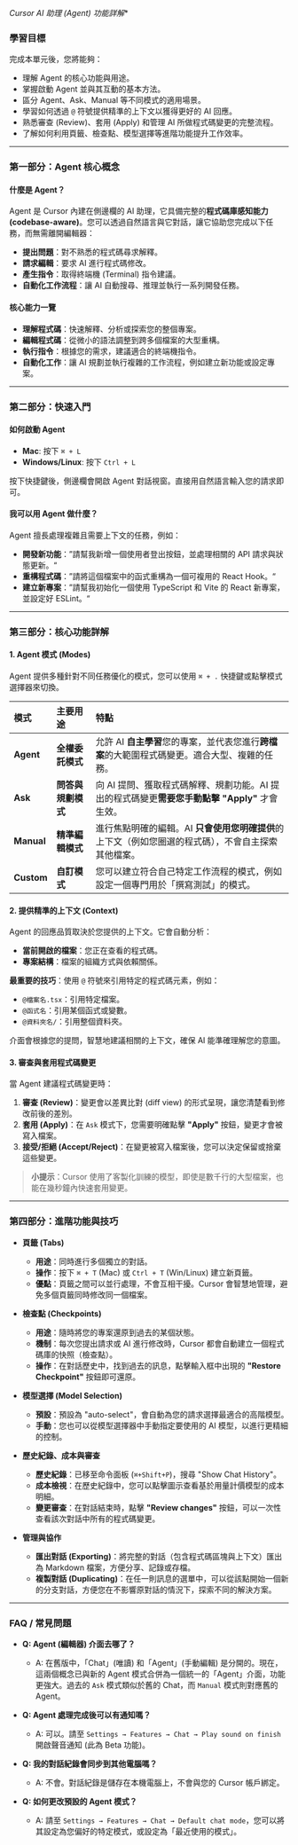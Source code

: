 *Cursor AI 助理 (Agent) 功能詳解**

### **學習目標**

完成本單元後，您將能夠：
* 理解 Agent 的核心功能與用途。
* 掌握啟動 Agent 並與其互動的基本方法。
* 區分 Agent、Ask、Manual 等不同模式的適用場景。
* 學習如何透過 `@` 符號提供精準的上下文以獲得更好的 AI 回應。
* 熟悉審查 (Review)、套用 (Apply) 和管理 AI 所做程式碼變更的完整流程。
* 了解如何利用頁籤、檢查點、模型選擇等進階功能提升工作效率。

---

### **第一部分：Agent 核心概念**

#### **什麼是 Agent？**

Agent 是 Cursor 內建在側邊欄的 AI 助理，它具備完整的**程式碼庫感知能力 (codebase-aware)**。您可以透過自然語言與它對話，讓它協助您完成以下任務，而無需離開編輯器：

* **提出問題**：對不熟悉的程式碼尋求解釋。
* **請求編輯**：要求 AI 進行程式碼修改。
* **產生指令**：取得終端機 (Terminal) 指令建議。
* **自動化工作流程**：讓 AI 自動搜尋、推理並執行一系列開發任務。

#### **核心能力一覽**

* **理解程式碼**：快速解釋、分析或探索您的整個專案。
* **編輯程式碼**：從微小的語法調整到跨多個檔案的大型重構。
* **執行指令**：根據您的需求，建議適合的終端機指令。
* **自動化工作**：讓 AI 規劃並執行複雜的工作流程，例如建立新功能或設定專案。

---

### **第二部分：快速入門**

#### **如何啟動 Agent**

* **Mac**: 按下 `⌘ + L`
* **Windows/Linux**: 按下 `Ctrl + L`

按下快捷鍵後，側邊欄會開啟 Agent 對話視窗。直接用自然語言輸入您的請求即可。

#### **我可以用 Agent 做什麼？**

Agent 擅長處理複雜且需要上下文的任務，例如：
* **開發新功能**：”請幫我新增一個使用者登出按鈕，並處理相關的 API 請求與狀態更新。“
* **重構程式碼**：”請將這個檔案中的函式重構為一個可複用的 React Hook。“
* **建立新專案**：”請幫我初始化一個使用 TypeScript 和 Vite 的 React 新專案，並設定好 ESLint。“

---

### **第三部分：核心功能詳解**

#### **1. Agent 模式 (Modes)**

Agent 提供多種針對不同任務優化的模式，您可以使用 `⌘ + .` 快捷鍵或點擊模式選擇器來切換。

| 模式 | 主要用途 | 特點 |
| :--- | :--- | :--- |
| **Agent** | **全權委託模式** | 允許 AI **自主學習**您的專案，並代表您進行**跨檔案**的大範圍程式碼變更。適合大型、複雜的任務。 |
| **Ask** | **問答與規劃模式** | 向 AI 提問、獲取程式碼解釋、規劃功能。AI 提出的程式碼變更**需要您手動點擊 "Apply"** 才會生效。 |
| **Manual** | **精準編輯模式** | 進行焦點明確的編輯。AI **只會使用您明確提供**的上下文（例如您圈選的程式碼），不會自主探索其他檔案。 |
| **Custom** | **自訂模式** | 您可以建立符合自己特定工作流程的模式，例如設定一個專門用於「撰寫測試」的模式。 |

#### **2. 提供精準的上下文 (Context)**

Agent 的回應品質取決於您提供的上下文。它會自動分析：
* **當前開啟的檔案**：您正在查看的程式碼。
* **專案結構**：檔案的組織方式與依賴關係。

**最重要的技巧**：使用 ` @ ` 符號來引用特定的程式碼元素，例如：
* `@檔案名.tsx`：引用特定檔案。
* `@函式名`：引用某個函式或變數。
* `@資料夾名/`：引用整個資料夾。

介面會根據您的提問，智慧地建議相關的上下文，確保 AI 能準確理解您的意圖。

#### **3. 審查與套用程式碼變更**

當 Agent 建議程式碼變更時：
1.  **審查 (Review)**：變更會以差異比對 (diff view) 的形式呈現，讓您清楚看到修改前後的差別。
2.  **套用 (Apply)**：在 `Ask` 模式下，您需要明確點擊 **"Apply"** 按鈕，變更才會被寫入檔案。
3.  **接受/拒絕 (Accept/Reject)**：在變更被寫入檔案後，您可以決定保留或捨棄這些變更。

> **小提示**：Cursor 使用了客製化訓練的模型，即使是數千行的大型檔案，也能在幾秒鐘內快速套用變更。

---

### **第四部分：進階功能與技巧**

* **頁籤 (Tabs)**
    * **用途**：同時進行多個獨立的對話。
    * **操作**：按下 `⌘ + T` (Mac) 或 `Ctrl + T` (Win/Linux) 建立新頁籤。
    * **優點**：頁籤之間可以並行處理，不會互相干擾。Cursor 會智慧地管理，避免多個頁籤同時修改同一個檔案。

* **檢查點 (Checkpoints)**
    * **用途**：隨時將您的專案還原到過去的某個狀態。
    * **機制**：每次您提出請求或 AI 進行修改時，Cursor 都會自動建立一個程式碼庫的快照（檢查點）。
    * **操作**：在對話歷史中，找到過去的訊息，點擊輸入框中出現的 **"Restore Checkpoint"** 按鈕即可還原。

* **模型選擇 (Model Selection)**
    * **預設**：預設為 "auto-select"，會自動為您的請求選擇最適合的高階模型。
    * **手動**：您也可以從模型選擇器中手動指定要使用的 AI 模型，以進行更精細的控制。

* **歷史紀錄、成本與審查**
    * **歷史紀錄**：已移至命令面板 (`⌘+Shift+P`)，搜尋 "Show Chat History"。
    * **成本檢視**：在歷史紀錄中，您可以點擊圖示查看基於用量計價模型的成本明細。
    * **變更審查**：在對話結束時，點擊 **"Review changes"** 按鈕，可以一次性查看該次對話中所有的程式碼變更。

* **管理與協作**
    * **匯出對話 (Exporting)**：將完整的對話（包含程式碼區塊與上下文）匯出為 Markdown 檔案，方便分享、記錄或存檔。
    * **複製對話 (Duplicating)**：在任一則訊息的選單中，可以從該點開始一個新的分支對話，方便您在不影響原對話的情況下，探索不同的解決方案。

---

### **FAQ / 常見問題**

* **Q: Agent (編輯器) 介面去哪了？**
    * A: 在舊版中，「Chat」(唯讀) 和「Agent」(手動編輯) 是分開的。現在，這兩個概念已與新的 Agent 模式合併為一個統一的「Agent」介面，功能更強大。過去的 `Ask` 模式類似於舊的 Chat，而 `Manual` 模式則對應舊的 Agent。

* **Q: Agent 處理完成後可以有通知嗎？**
    * A: 可以。請至 `Settings → Features → Chat → Play sound on finish` 開啟聲音通知 (此為 Beta 功能)。

* **Q: 我的對話紀錄會同步到其他電腦嗎？**
    * A: 不會。對話紀錄是儲存在本機電腦上，不會與您的 Cursor 帳戶綁定。

* **Q: 如何更改預設的 Agent 模式？**
    * A: 請至 `Settings → Features → Chat → Default chat mode`，您可以將其設定為您偏好的特定模式，或設定為「最近使用的模式」。